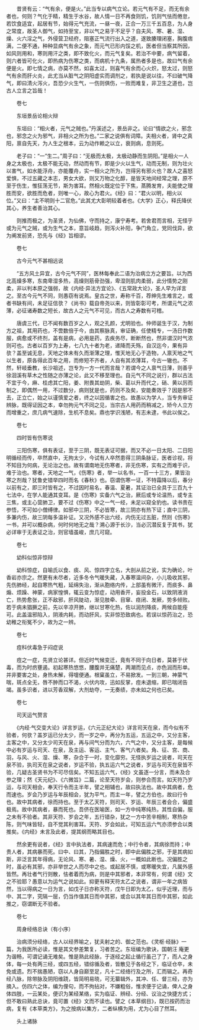 <!-- { "loadSidebar": true } -->
　　昔贤有云：“气有余，便是火。”此当专以病气立论。若元气有不足，而无有余者也，何则？气化于精，精生于水谷，故人情一日不再食则饥，饥则气怯而倦怠，若饮食适宜，起居有节，始得元气充流，一昼一夜，正合一万三千五百息，为人身之常度，故圣人御气，如持至宝，非以气之易于不足乎？自夫风、寒、暑、湿、燥、火六淫之气，外侵营卫经府，阻塞正气流行出入之道，遂致腠理闭塞，胸腹痞满，二便不通，种种显病气有余之象，而元气已形内馁之机，医者但当察其所因，如风则用和，寒则用汗之类，即不致化火，而元气复矣。若治不中要，病气留着，则六者皆可化火，即热病为伤寒之类，而病机十九条，属热者多是也，故曰气有余便是火。即七情之病，亦莫不然，如喜太过，则喜气有余而心火炽，怒太过，则怒气有余而肝火炎，此尤当从脏气之阴阳虚实而调剂之，若执是说以往，不曰破气降气，即曰清火泻火，吾恐少火生气，一伤则俱伤，一败而难复，非卫生之道也，岂古人立言之旨哉！

　　卷七

　　东垣景岳论相火辩

　　东垣曰：“相火者，元气之贼也。”丹溪述之，景岳非之。论曰“情欲之火，邪念也，邪念之火为邪气，非相火之所为也。”二家之说俱有词障。夫相火者，肾中之真阳，禀自先天，为人生之根本，云为动作赖之以立，衰则病，息则死。

　　老子曰：“一”生二。”周子曰：“无极而太极，太极动静而生阴阳。”是相火一人身之太极也，太极不能无动，然动而有节，即是少火以生气，动而无制，则为壮火以害气，如水能浮舟，亦能覆舟，实一相火之所为，岂得另有邪火也？故人之喜怒爱惧，不过五藏之本志，男女大欲，则又万物之化醇，是皆天地间经常之理，原不至于伤生，惟狂荡无节，斯为害耳。然相火既定位于下焦，蒸腾发育，夫能使之理胜而安，欲胜而危者，则唯一心，故心为君火。《经》曰：“君火以明，相火以位。”又曰：“主不明则十二官危。”此其尤大彰明较着者也。《大学》正心，释氏降伏其心，养生者善治其心。

　　则推而极之，为圣贤，为仙佛，守而持之，康宁寿考。若舍君而言相，无怪乎或为元气之贼，或为生气之本，意旨岐趋，则泻火补阳，争门角立，党同伐异，欲为阐发前贤，恐先与《经》旨相谬。

　　卷七

　　古今元气不甚相远说

　　“五方风土异宜，古今元气不同”，医林每奉此二语为治病立方之要旨。以为西北高燥多寒，东南卑湿多热，高燥则筋骨劲强，卑湿则肌肉柔弱，此分情势之刚柔，非以判本原之强弱，故《内经·异法方宜论》、《五常政大论》，圣人早为详言之。至古今元气不同，则愚窃有说焉。皇古之世，寿称千百，荐绅先生难言之，或者书缺有间，未足征信欤？《尚书》载自帝尧以来，则皆彰彰可考，所谓元气之浓薄，必征诸寿数之短长，故古人之元气不可见，而古人之寿数有可稽。

　　唐虞三代，已不闻有数百岁之人，观之孔颜，尤明验也。仲师诞生于汉，为制方之祖，其用药也，不啻数倍于今，由其察脉真，审证确，任使精专，一汤日作数服，病愈或不终剂，盖有是病，必用是药，去疾务尽，断断然也，然非谓汉时气浓则可也。古者以百岁为上寿，七八九十者为老，递降而夭殇，自汉迄今，果有异欤？盖至诚无息，天地之体未有久而渐薄之理，惟天地无心于造物，人禀天地之气以生者，原各得此百年之用，而修短不齐者，人自有其浓薄耳，今古一辙也。不然，轩岐垂教，长沙祖述，岂专为一方一代而言哉？若谓今之人禀气日薄，则善乎徐洄溪有草木之性随之亦薄之论，此又不移至理也。自元气不同之说行，群以古法不宜于今，麻、桂虑其亡阳，姜、附畏其劫阴，柴、葛以升而代之，硝、黄以厉而制之，即偶然一用，不过数分，病则犹是也，药则不及矣，安能奏效乎？因是邪不去，正立亡，始之以谨慎爱之者，终之以因循害之也。故愚以为学人，当专务审证辨脉，既得证因之本，幸勿拘元气不同之见，当宗古人用药而稍减之，矫今人立方而增重之，庶几病气速除，生机不息矣。鼎也学识浅陋，有志未逮，书此以俟之。

　　卷七

　　四时皆有伤寒说

　　三阳伤寒，俱有表证，至于三阴，既无表证可据，而又不必一日太阳、二日阳明循经而传，卒然直中，无拘太少，今试有人卒然患得三阴条脉证，医者诊视，将不知目为何病，无论治之也。故有谓南地无伤寒者，非无伤寒，实有之而难于识，难于治也。寒者，天地之一气，《伤寒》者，举一以名书，一百一十三方，果皆治寒之剂哉？犹鲁史错举四时而名《春秋》也。窃谓伤寒一证，不特霜降以后，春分以前有之，即三时皆有之，不过因时易名，春温、夏暑，其证治已全具于三百九十七法中，在学人能通其变耳。是《伤寒》实备六气之治，厥后或专论温热，或专主三焦，或主心营肺卫，要不过《伤寒》中之一气一经，未足以窥全豹也。读书贵在参悟，不可如小僧缚律。如邪中三阴，不必皆寒，故三阴亦有热下证；直中三阴，多兼内伤，故三阴每多温补证。又况外感不出六经，内伤无过五脏，然则《伤寒》一书，并可以概杂病，何时何地无之哉？溯心源于长沙，当必沉潜反复于其书，犹必详审于无表证之治，则官墙虽峻，庶几可窥。

　　卷七

　　幼科似惊非惊辩

　　幼科惊症，自喻氏以食、痰、风、惊四字立名，大剖从前之讹，实为确论，叶香岩亦宗之。然更有未尽者，近多冬令气暖失藏，入春寒温间杂，小儿吸收其邪，先伤肺经，起自寒热气粗，延绵失治，渐从胞络内传，上部虽有微汗，而痰多、鼻煽、烦躁、神蒙，病家惶惧，辄云变为惊症，动用香开，妄投金石，以致阴液消亡，热势愈张，正不敌邪，肝风陡动，渐见肢牵、目窜、痉闭、发厥，势多倾败。若于病未猖撅之前，先以辛凉开肺，继以甘寒化热，佐以润剂降痰，两候自能痊可。此盖温邪陷入，阴液内耗，而动肝风，实非惊恐致病也。若误以惊药治之，恐幼稚之衔冤不少，故为之一辨。

　　卷七

　　痘科伏毒急于闷症说

　　痘之一症，先贤立论甚详。但近时气候变迁，竟有不同于向日者，莫甚于伏毒，而为时疠壅遏。初起寒热悠悠，腰腹并无痛楚，两潮而见点，亦色润而形单。并非要害之处，身热未解，得嚏便通。根窠虽立，不易掀发。一到三朝，神蒙气喘，斑点全无，唇不肿而口不渴，火伏内攻，迅如反掌，痘未退缩，即已喘闭告竭。虽多识者，进以芳香双解，大剂劫夺，一无奏绩，亦未如之何也已矣。

　　卷七

　　司天运气赘言

　　《内经·气交变大论》详言岁运，《六元正纪大论》详言司天在泉，而今似有不验者，何欤？盖岁运已分太少，而一岁之中，再分为五运，五运之中，又分主客，主客之中，又分太少司天在泉，再与间气分而为六，六气之中，又分主客，是每候中必有岁运与司天、在泉，及主运、客运、主气、客气六者矣。角、征、宫、商、羽，与风、火、湿、燥、寒，杂合于一时，变化靡穷。无怪执岁运之说者，司天在泉不验，执司天在泉之说者，岁运不验，执五运六气之说者，岁运与司天在泉皆不验，几疑古圣贤书为不可尽信矣。不知五运六气，《经》文虽逐一分言，而未及合参之理；然《天元纪》、《六微旨》二篇，论至天符岁会，则参合而言。如天符乃岁运，与司天相会，奉天行令而主半年，譬之相辅也，故曰执法也。故中其病者，危而速也。岁会乃岁运与年辰相会，犹为平气，而主一年，譬之方伯也，故曰行令也。故中其病者，徐而持也。至于太乙天符，则司天、岁运、年辰三者会合，偏盛极焉。故中其病者，暴而死也。吾侪在医喻医，如一方中纯寒纯热，其性自偏，服之未有不验者。其非天符、岁会之年，五行错杂，犹之一方中苦辛相制，寒热杂陈，则气味皆轻，自不觉其利害耳。天符、岁会如此，可知五运六气亦须参合以类推矣。《内经》未言及此者，提其纲而略其目也。

　　然余更有说者，《经》言中执法者，其病速而危；中行令者，其病徐而持；中贵人者，其病暴而死。曰中、曰其，乃指偏胜之时，即中此偏胜之邪，于是其病如斯，非泛言其年得病，无论风、寒、暑、湿、燥、火，一概如此断也。况偏胜之时，虽必有其邪，亦非举世之人而尽中之也。或起居不慎，或寒暖失宜，凡属外感皆然。再壮者气行则散，怯者着而为病，则是中其邪者，本非常有，何谓《经》文之不验耶？愚意以为运气之说如此。抑更有释天符太乙之说者，谓非一年之病皆然，当以得病之一日为言，如戊子日亦称天符，戊午日即为太乙，似乎近理，而与中、其二字，究隔一层，仍当作值其日而中其邪，或合以其年其日而中其邪，如此推之，窃谓断无不验者。

　　卷七

　　周身经络总诀（有小序）

　　治病须分经络，古人以经界喻之，犹夫射之的、御之范也。《灵枢·经脉》一篇，为我医所必读，惟是其文参差繁复，习者苦之。东垣编为歌诀，国朝汪 庵更为谐畅，可谓记诵无难矣。惟是熟此经脉，于逐经之起止循行虽己了了，而人之身体，每一处有两三经，或四五经，错综循及者，皆散见于各经之下，临证仓卒，未免或遗。烈不揣愚陋，窃以人身自巅至足，凡十二经络行及之所，汇而辑之。再奇经八脉，除带脉及阴阳维跷，皆简明易晓，可无纂辑外，其冲、任、督三经，亦为摘入。仿四六之体，编为俚句，而不拘拈对，不嫌粗俗，惟求便于记诵，俾人之身体四肢，一云某处，便识为某经某络，实为临证、辨经、分经、议治之快捷方式；但不敢曰熟此总诀，竟可置《经》文而不读也。譬之《本草纲目》，既已按药而治病，复有《本草类方》，为之按病以集方，二者纵横为用，尤为心目了然耳。

　　头上诸脉

